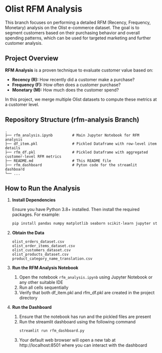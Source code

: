 # Olist RFM Analysis

This branch focuses on performing a detailed RFM (Recency, Frequency, Monetary) analysis on the Olist e-commerce dataset. The goal is to segment customers based on their purchasing behavior and overall spending patterns, which can be used for targeted marketing and further customer analysis.

## Project Overview

**RFM Analysis** is a proven technique to evaluate customer value based on:
- **Recency (R):** How recently did a customer make a purchase?
- **Frequency (F):** How often does a customer purchase?
- **Monetary (M):** How much does the customer spend?

In this project, we merge multiple Olist datasets to compute these metrics at a customer level.

## Repository Structure (rfm-analysis Branch)

```plaintext
.
├── rfm_analysis.ipynb         # Main Jupyter Notebook for RFM analysis
├── df_item.pkl                # Pickled Dataframe with row-level item details
├── rfm_df.pkl                 # Pickled Dataframe with aggregated customer-level RFM metrics
├── README.md                  # This README file
├── rfm_dashboard              # Pyton code for the streamlit dashboard
└── ...
```

## How to Run the Analysis

1. **Install Dependencies**

   Ensure you have Python 3.8+ installed. Then install the required packages. For example:
   ```bash
   pip install pandas numpy matplotlib seaborn scikit-learn jupyter streamlit
   ```

2. **Obtain the Data**
   ```
   olist_orders_dataset.csv
   olist_order_items_dataset.csv
   olist_customers_dataset.csv
   olist_products_dataset.csv
   product_category_name_translation.csv
   ```
3. **Run the RFM Analysis Notebook**

   1. Open the notebook ```rfm_analysis.ipynb``` using Jupyter Notebook or any other suitable IDE
   2. Run all cells sequentially
   3. Verify that both df_item.pkl and rfm_df.pkl are created in the project directory

4. **Run the Dashboard**

   1. Ensure that the notebook has run and the pickled files are present
   2. Run the streamlit dashboard using the following command
      ```bash
      streamlit run rfm_dashboard.py
      ```
   3. Your default web browser will open a new tab at http://localhost:8501 where you can interact with the dashboard

